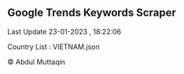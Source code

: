 

## Google Trends Keywords Scraper 
 
Last Update 23-01-2023 , 18:22:06

Country List :
VIETNAM.json



© Abdul Muttaqin 
